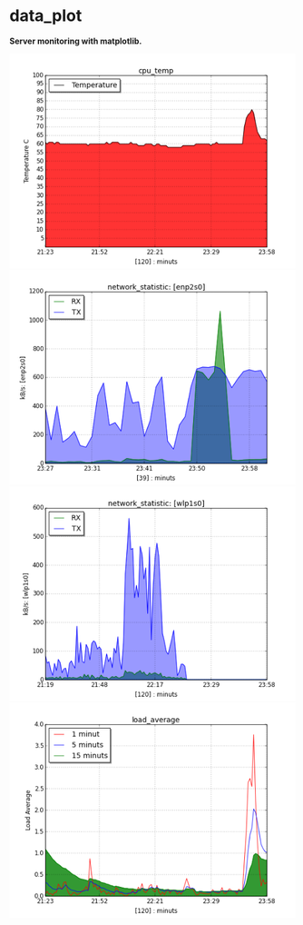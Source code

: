 <h1>data_plot</h1>

<strong>Server monitoring with matplotlib.</strong>

<img src='https://raw.githubusercontent.com/kirimaks/data_plot/master/pics/cpu_temp.png'/>
<img src='https://raw.githubusercontent.com/kirimaks/data_plot/master/pics/enp2s0_io.png'/>
<img src='https://raw.githubusercontent.com/kirimaks/data_plot/master/pics/wlp1s0_io.png'/>
<img src='https://raw.githubusercontent.com/kirimaks/data_plot/master/pics/loadavg.png'/>
